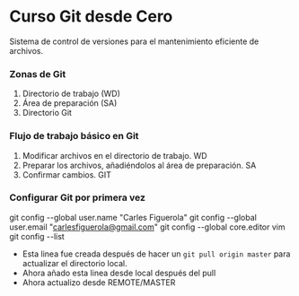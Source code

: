 # Curso Git desde Cero
Sistema de control de versiones para el mantenimiento eficiente de archivos.

### Zonas de Git
1. Directorio de trabajo (WD)
2. Área de preparación (SA)
3. Directorio Git

### Flujo de trabajo básico en Git
1. Modificar archivos en el directorio de trabajo. WD
2. Preparar los archivos, añadiéndolos al área de preparación. SA
3. Confirmar cambios. GIT

### Configurar Git por primera vez
git config --global user.name "Carles Figuerola"
git config --global user.email "carlesfiguerola@gmail.com"
git config --global core.editor vim
git config --list

- Esta linea fue creada después de hacer un `git pull origin master` para actualizar el directorio local.
- Ahora añado esta linea desde local después del pull
- Ahora actualizo desde REMOTE/MASTER
